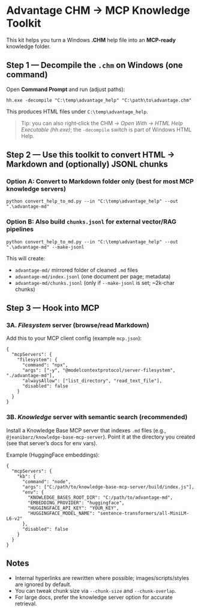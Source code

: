 # Advantage CHM → MCP Knowledge Toolkit

This kit helps you turn a Windows **.CHM** help file into an **MCP-ready** knowledge folder.

## Step 1 — Decompile the `.chm` on Windows (one command)

Open **Command Prompt** and run (adjust paths):

```
hh.exe -decompile "C:\temp\advantage_help" "C:\path\to\advantage.chm"
```

This produces HTML files under `C:\temp\advantage_help`.

> Tip: you can also right‑click the CHM → *Open With* → *HTML Help Executable (hh.exe)*; the `-decompile` switch is part of Windows HTML Help.

## Step 2 — Use this toolkit to convert HTML → Markdown and (optionally) JSONL chunks

### Option A: Convert to Markdown folder only (best for most MCP knowledge servers)

```
python convert_help_to_md.py --in "C:\temp\advantage_help" --out ".\advantage-md"
```

### Option B: Also build `chunks.jsonl` for external vector/RAG pipelines

```
python convert_help_to_md.py --in "C:\temp\advantage_help" --out ".\advantage-md" --make-jsonl
```

This will create:
- `advantage-md/` mirrored folder of cleaned `.md` files
- `advantage-md/index.jsonl` (one document per page; metadata)
- `advantage-md/chunks.jsonl` (only if `--make-jsonl` is set; ~2k‑char chunks)

## Step 3 — Hook into MCP

### 3A. *Filesystem* server (browse/read Markdown)
Add this to your MCP client config (example `mcp.json`):
```jsonc
{
  "mcpServers": {
    "filesystem": {
      "command": "npx",
      "args": ["-y", "@modelcontextprotocol/server-filesystem", "./advantage-md"],
      "alwaysAllow": ["list_directory", "read_text_file"],
      "disabled": false
    }
  }
}
```

### 3B. *Knowledge* server with semantic search (recommended)
Install a Knowledge Base MCP server that indexes `.md` files (e.g., `@jeanibarz/knowledge-base-mcp-server`). 
Point it at the directory you created (see that server’s docs for env vars).

Example (HuggingFace embeddings):
```jsonc
{
  "mcpServers": {
    "kb": {
      "command": "node",
      "args": ["C:/path/to/knowledge-base-mcp-server/build/index.js"],
      "env": {
        "KNOWLEDGE_BASES_ROOT_DIR": "C:/path/to/advantage-md",
        "EMBEDDING_PROVIDER": "huggingface",
        "HUGGINGFACE_API_KEY": "YOUR_KEY",
        "HUGGINGFACE_MODEL_NAME": "sentence-transformers/all-MiniLM-L6-v2"
      },
      "disabled": false
    }
  }
}
```

## Notes
- Internal hyperlinks are rewritten where possible; images/scripts/styles are ignored by default.
- You can tweak chunk size via `--chunk-size` and `--chunk-overlap`.
- For large docs, prefer the knowledge server option for accurate retrieval.
